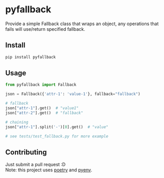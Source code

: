 # pyfallback

Provide a simple Fallback class that wraps an object, any operations that fails will use/return specified fallback.

## Install

```bash
pip install pyfallback
```

## Usage

```python
from pyfallback import Fallback

json = Fallback({'attr-1': 'value-1'}, fallback="fallback")

# fallback
json["attr-1"].get()  # "value1"
json["attr-2"].get()  # "fallback"

# chaining
json["attr-1"].split('-')[0].get()  # "value"

# see tests/test_fallback.py for more example 
```

## Contributing

Just submit a pull request :D <br />
Note: this project uses [poetry](https://github.com/python-poetry/poetry) and [pyenv](https://github.com/pyenv/pyenv).
